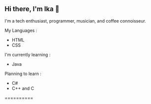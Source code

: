 ## Hi there, I'm Ika 👋

I'm a tech enthusiast, programmer, musician, and coffee connoisseur.

My Languages :
- HTML
- CSS

I'm currently learning :
- Java

Planning to learn :
- C#
- C++ and C

==========
<!--
**Ikachenko/Ikachenko** is a ✨ _special_ ✨ repository because its `README.md` (this file) appears on your GitHub profile.

Here are some ideas to get you started:

- 🔭 I’m currently working on ...
- 🌱 I’m currently learning ...
- 👯 I’m looking to collaborate on ...
- 🤔 I’m looking for help with ...
- 💬 Ask me about ...
- 📫 How to reach me: ...
- 😄 Pronouns: ...
- ⚡ Fun fact: ...
-->
